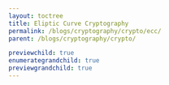 ```yaml
---
layout: toctree
title: Eliptic Curve Cryptography
permalink: /blogs/cryptography/crypto/ecc/
parent: /blogs/cryptography/crypto/

previewchild: true
enumerategrandchild: true
previewgrandchild: true
---
```

